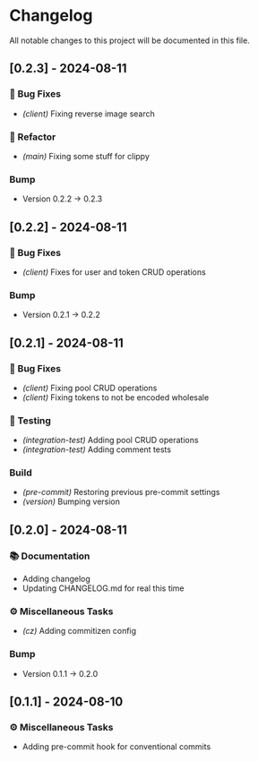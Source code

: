 # Changelog

All notable changes to this project will be documented in this file.

## [0.2.3] - 2024-08-11

### 🐛 Bug Fixes

- *(client)* Fixing reverse image search

### 🚜 Refactor

- *(main)* Fixing some stuff for clippy

### Bump

- Version 0.2.2 → 0.2.3

## [0.2.2] - 2024-08-11

### 🐛 Bug Fixes

- *(client)* Fixes for user and token CRUD operations

### Bump

- Version 0.2.1 → 0.2.2

## [0.2.1] - 2024-08-11

### 🐛 Bug Fixes

- *(client)* Fixing pool CRUD operations
- *(client)* Fixing tokens to not be encoded wholesale

### 🧪 Testing

- *(integration-test)* Adding pool CRUD operations
- *(integration-test)* Adding comment tests

### Build

- *(pre-commit)* Restoring previous pre-commit settings
- *(version)* Bumping version

## [0.2.0] - 2024-08-11

### 📚 Documentation

- Adding changelog
- Updating CHANGELOG.md for real this time

### ⚙️ Miscellaneous Tasks

- *(cz)* Adding commitizen config

### Bump

- Version 0.1.1 → 0.2.0

## [0.1.1] - 2024-08-10

### ⚙️ Miscellaneous Tasks

- Adding pre-commit hook for conventional commits
